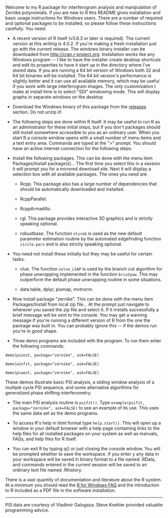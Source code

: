 Welcome to my R package for interferogram analysis and manipulation of Zernike polynomials. If you are new to R this README gives installation and basic usage instructions for Windows users. There are a number of required and optional packages to be installed, so please follow these instructions carefully. You need:

* A recent version of R itself (v3.6.3 or later is required). The current version at this writing is 4.0.2. If you're making a fresh installation just go with the current release. The windows binary installer can be downloaded from http://cran.r-project.org. Installation works like any Windows program -- I like to have the installer create desktop shortcuts and edit its properties to have it start up in the directory where I've stored data. If you are running a 64 bit version of Windows both 32 and 64 bit binaries will be installed. The 64 bit version's performance is slightly better and it can use all available memory, which may be useful if you work with large interferogram images. The only customization I make at install time is to select "SDI" windowing mode. This will display graphs in separate windows on the desktop

* Download the Windows binary of this package from the [releases](../releases) section. Do not unzip it!

* The following steps are done within R itself. It may be useful to run R as an administrator for these initial steps, but if you don't packages should still install somewhere accessible to you as an ordinary user. When you start R a console window opens with a small number of menu items and a text entry area. Commands are typed at the ">" prompt. You should have an active internet connection for the following steps:

* Install the following packages. This can be done with the menu item Packages/Install package(s)... The first time you select this in a session it will prompt you for a mirrored download site. Next it will display a selection box with all available packages. The ones you need are:

    + Rcpp. This package also has a large number of dependencies that should be automatically downloaded and installed.
    
    + RcppParallel.
    
    + RcppArmadillo.
    
    + rgl. This package provides interactive 3D graphics and is strictly speaking optional.
    
    + robustbase. The function `nlsrob` is used as the new default parameter estimation routine by the automated edgefinding function `circle.pars` and is also strictly speaking optional.
    
* You need not install these initially but they may be useful for certain tasks.
    
    + clue. The function `solve_LSAP` is used by the branch cut algorithm for phase unwrapping implemented in the function `brcutpuw`. This may outperform the default phase unwrapping routine in some situations.
    
    + data.table, dplyr, pixmap, mvtnorm.

* Now install package "zernike". This can be done with the menu item Packages/Install from local zip file... At the prompt just navigate to wherever you saved the zip file and select it. If it installs successfully a brief message will be sent to the console. You may get a warning message if you're running a different version of R from the one the package was built in. You can probably ignore this -- if the demos run you're in good shape.

* Three demo programs are included with the program. To run them enter the following commands:
```
demo(psiest, package="zernike", ask=FALSE)
```
```
demo(winfit, package="zernike", ask=FALSE)
```
```
demo(pcaest, package="zernike", ask=FALSE)
```
These demos illustrate basic PSI analysis, a sliding window analysis of a multiple cycle PSI sequence, and some alternative algorithms for generalized phase shifting interferometry.

* The main PSI analysis routine is `psifit()`. Type `example(psifit, package="zernike", ask=FALSE)` to see an example of its use. This uses the same data set as the demo programs.

* To access R's help in html format type `help.start()`. This will open up a window in your default browser with a help page containing links to the help files for all installed packages on your system as well as manuals, FAQs, and help files for R itself.

* You can exit R by typing q() or just closing the console window. You will be prompted whether to save the workspace. If you enter y any data in your workspace will be saved in binary format to a file named .RData, and commands entered in the current session will be saved to an ordinary text file named .Rhistory.

There is a vast quantity of documentation and literature about the R system. At a minimum you should read the [R for Windows FAQ](https://cran.r-project.org/bin/windows/base/rw-FAQ.html) and the introduction to R included as a PDF file in the software installation.

***
PSI data are courtesy of Vladimir Galogaza. Steve Koehler provided valuable programming advice.

